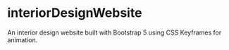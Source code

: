 # interiorDesignWebsite

An interior design website built with Bootstrap 5 using CSS Keyframes for animation.

